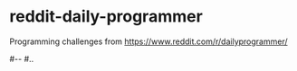 # reddit-daily-programmer
Programming challenges from https://www.reddit.com/r/dailyprogrammer/

#--
#..
